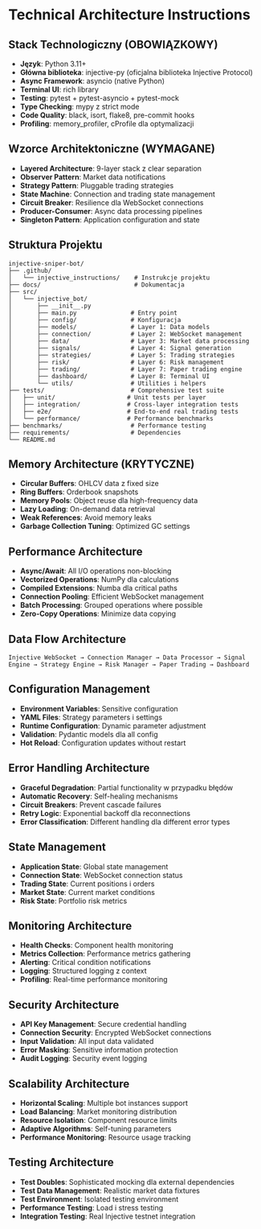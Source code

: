 # Technical Architecture Instructions

## Stack Technologiczny (OBOWIĄZKOWY)
- **Język**: Python 3.11+
- **Główna biblioteka**: injective-py (oficjalna biblioteka Injective Protocol)
- **Async Framework**: asyncio (native Python)
- **Terminal UI**: rich library
- **Testing**: pytest + pytest-asyncio + pytest-mock
- **Type Checking**: mypy z strict mode
- **Code Quality**: black, isort, flake8, pre-commit hooks
- **Profiling**: memory_profiler, cProfile dla optymalizacji

## Wzorce Architektoniczne (WYMAGANE)
- **Layered Architecture**: 9-layer stack z clear separation
- **Observer Pattern**: Market data notifications
- **Strategy Pattern**: Pluggable trading strategies  
- **State Machine**: Connection and trading state management
- **Circuit Breaker**: Resilience dla WebSocket connections
- **Producer-Consumer**: Async data processing pipelines
- **Singleton Pattern**: Application configuration and state

## Struktura Projektu
```
injective-sniper-bot/
├── .github/
│   └── injective_instructions/    # Instrukcje projektu
├── docs/                          # Dokumentacja
├── src/
│   └── injective_bot/
│       ├── __init__.py
│       ├── main.py               # Entry point
│       ├── config/               # Konfiguracja
│       ├── models/               # Layer 1: Data models
│       ├── connection/           # Layer 2: WebSocket management
│       ├── data/                 # Layer 3: Market data processing
│       ├── signals/              # Layer 4: Signal generation
│       ├── strategies/           # Layer 5: Trading strategies
│       ├── risk/                 # Layer 6: Risk management
│       ├── trading/              # Layer 7: Paper trading engine
│       ├── dashboard/            # Layer 8: Terminal UI
│       └── utils/                # Utilities i helpers
├── tests/                        # Comprehensive test suite
│   ├── unit/                    # Unit tests per layer
│   ├── integration/             # Cross-layer integration tests
│   ├── e2e/                     # End-to-end real trading tests
│   └── performance/             # Performance benchmarks
├── benchmarks/                   # Performance testing
├── requirements/                 # Dependencies
└── README.md
```

## Memory Architecture (KRYTYCZNE)
- **Circular Buffers**: OHLCV data z fixed size
- **Ring Buffers**: Orderbook snapshots
- **Memory Pools**: Object reuse dla high-frequency data
- **Lazy Loading**: On-demand data retrieval
- **Weak References**: Avoid memory leaks
- **Garbage Collection Tuning**: Optimized GC settings

## Performance Architecture
- **Async/Await**: All I/O operations non-blocking
- **Vectorized Operations**: NumPy dla calculations
- **Compiled Extensions**: Numba dla critical paths
- **Connection Pooling**: Efficient WebSocket management
- **Batch Processing**: Grouped operations where possible
- **Zero-Copy Operations**: Minimize data copying

## Data Flow Architecture
```
Injective WebSocket → Connection Manager → Data Processor → Signal Engine → Strategy Engine → Risk Manager → Paper Trading → Dashboard
```

## Configuration Management
- **Environment Variables**: Sensitive configuration
- **YAML Files**: Strategy parameters i settings
- **Runtime Configuration**: Dynamic parameter adjustment
- **Validation**: Pydantic models dla all config
- **Hot Reload**: Configuration updates without restart

## Error Handling Architecture
- **Graceful Degradation**: Partial functionality w przypadku błędów
- **Automatic Recovery**: Self-healing mechanisms
- **Circuit Breakers**: Prevent cascade failures
- **Retry Logic**: Exponential backoff dla reconnections
- **Error Classification**: Different handling dla different error types

## State Management
- **Application State**: Global state management
- **Connection State**: WebSocket connection status
- **Trading State**: Current positions i orders
- **Market State**: Current market conditions
- **Risk State**: Portfolio risk metrics

## Monitoring Architecture
- **Health Checks**: Component health monitoring
- **Metrics Collection**: Performance metrics gathering
- **Alerting**: Critical condition notifications
- **Logging**: Structured logging z context
- **Profiling**: Real-time performance monitoring

## Security Architecture
- **API Key Management**: Secure credential handling
- **Connection Security**: Encrypted WebSocket connections
- **Input Validation**: All input data validated
- **Error Masking**: Sensitive information protection
- **Audit Logging**: Security event logging

## Scalability Architecture
- **Horizontal Scaling**: Multiple bot instances support
- **Load Balancing**: Market monitoring distribution
- **Resource Isolation**: Component resource limits
- **Adaptive Algorithms**: Self-tuning parameters
- **Performance Monitoring**: Resource usage tracking

## Testing Architecture
- **Test Doubles**: Sophisticated mocking dla external dependencies
- **Test Data Management**: Realistic market data fixtures
- **Test Environment**: Isolated testing environment
- **Performance Testing**: Load i stress testing
- **Integration Testing**: Real Injective testnet integration
